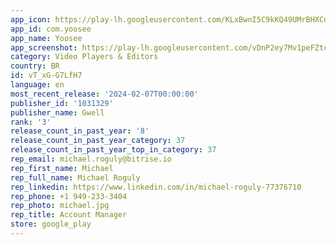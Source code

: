 ```yaml
---
app_icon: https://play-lh.googleusercontent.com/KLxBwnI5C9kKQ49UMrBHXCoc1siMBYpbSL_KM7NwguNvFYLiwDT7h72F7-97wxmIkg
app_id: com.yoosee
app_name: Yoosee
app_screenshot: https://play-lh.googleusercontent.com/vDnP2ey7Mv1peFZtcOH29-N6oV-SgORtNt7kP_va0T1vdj0TaTePdVD_je_XEOQFTMg
category: Video Players & Editors
country: BR
id: vT_xG-G7LfH7
language: en
most_recent_release: '2024-02-07T00:00:00'
publisher_id: '1031329'
publisher_name: Gwell
rank: '3'
release_count_in_past_year: '8'
release_count_in_past_year_category: 37
release_count_in_past_year_top_in_category: 37
rep_email: michael.roguly@bitrise.io
rep_first_name: Michael
rep_full_name: Michael Roguly
rep_linkedin: https://www.linkedin.com/in/michael-roguly-77376710
rep_phone: +1 949-233-3404
rep_photo: michael.jpg
rep_title: Account Manager
store: google_play
---
```

